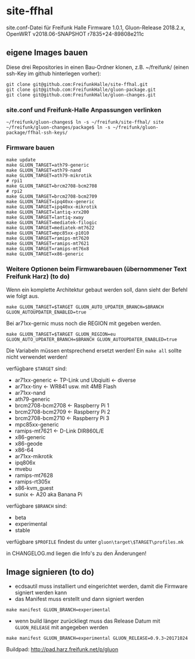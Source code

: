 # site-ffhal
site.conf-Datei für Freifunk Halle Firmware 1.0.1, Gluon-Release 2018.2.x, OpenWRT v2018.06-SNAPSHOT r7835+24-89808e211c

## eigene Images bauen
Diese drei Repositories in einen Bau-Ordner klonen, z.B. ~/freifunk/ (einen ssh-Key im github hinterlegen vorher):
```
git clone git@github.com:FreifunkHalle/site-ffhal.git
git clone git@github.com:FreifunkHalle/gluon-package.git
git clone git@github.com:FreifunkHalle/gluon-changes.git
```

### site.conf und Freifunk-Halle Anpassungen verlinken
```
~/freifunk/gluon-changes$ ln -s ~/freifunk/site-ffhal/ site
~/freifunk/gluon-changes/package$ ln -s ~/freifunk/gluon-package/ffhal-ssh-keys/
```

### Firmware bauen
```
make update
make GLUON_TARGET=ath79-generic
make GLUON_TARGET=ath79-nand
make GLUON_TARGET=ath79-mikrotik
# rpi1
make GLUON_TARGET=brcm2708-bcm2708
# rpi2
make GLUON_TARGET=brcm2708-bcm2709
make GLUON_TARGET=ipq40xx-generic
make GLUON_TARGET=ipq40xx-mikrotik
make GLUON_TARGET=lantiq-xrx200
make GLUON_TARGET=lantiq-xway
make GLUON_TARGET=mediatek-filogic
make GLUON_TARGET=mediatek-mt7622
make GLUON_TARGET=mpc85xx-p1010
make GLUON_TARGET=ramips-mt7620
make GLUON_TARGET=ramips-mt7621
make GLUON_TARGET=ramips-mt76x8
make GLUON_TARGET=x86-generic
```

### Weitere Optionen beim Firmwarebauen (übernommener Text Freifunk Harz) (to do)

Wenn ein komplette Architektur gebaut werden soll, dann sieht der Befehl wie folgt aus.

```
make GLUON_TARGET=$TARGET GLUON_AUTO_UPDATER_BRANCH=$BRANCH GLUON_AUTOUPDATER_ENABLED=true
```
Bei ar71xx-gernic muss noch die REGION mit gegeben werden.

```
make GLUON_TARGET=$TARGET GLUON_REGION=eu GLUON_AUTO_UPDATER_BRANCH=$BRANCH GLUON_AUTOUPDATER_ENABLED=true
```

Die Variabeln müssen entsprechend ersetzt werden! Ein `make all` sollte nicht verwendet werden!

verfügbare `$TARGET` sind:
- ar71xx-generic <- TP-Link und Ubqiuiti <- diverse
- ar71xx-tiny <- WR841 usw. mit 4MB Flash
- ar71xx-nand
- ath79-generic
- brcm2708-bcm2708 <- Raspberry Pi 1
- brcm2708-bcm2709 <- Raspberry Pi 2
- brcm2708-bcm2710 <- Raspberry Pi 3
- mpc85xx-generic
- ramips-mt7621 <- D-Link DIR860L/E
- x86-generic
- x86-geode
- x86-64
- ar71xx-mikrotik
- ipq806x
- mvebu
- ramips-mt7628
- ramips-rt305x
- x86-kvm_guest
- sunix <- A20 aka Banana Pi

verfügbare `$BRANCH` sind:
- beta
- experimental
- stable

verfügbare `$PROFILE` findest du unter `gluon\target\$TARGET\profiles.mk`

in CHANGELOG.md liegen die Info's zu den Änderungen!

## Image signieren (to do)

- ecdsautil muss installiert und eingerichtet werden, damit die Firmware signiert werden kann
- das Manifest muss erstellt und dann signiert werden

`make manifest GLUON_BRANCH=experimental`

- wenn build länger zurückliegt muss das Release Datum mit `GLUON_RELEASE` mit angegeben werden

`make manifest GLUON_BRANCH=experimental GLUON_RELEASE=0.9.3~20171024`


Buildpad: http://pad.harz.freifunk.net/p/gluon
